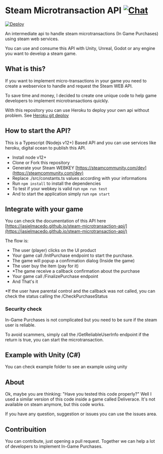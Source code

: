 # Steam Microtransaction API [![Chat](https://img.shields.io/badge/chat-on%20discord-7289da.svg)](https://discord.gg/WvB5xYVw)

[![Deploy](https://www.herokucdn.com/deploy/button.svg)](https://heroku.com/deploy?template=https://github.com/jasielmacedo/steam-microtransaction-api)

An intermediate api to handle steam microtransactions (In Game Purchases) using steam web services.

You can use and consume this API with Unity, Unreal, Godot or any engine you want to develop a steam game.

## What is this?

If you want to implement micro-transactions in your game you need to create a webservice to handle and request the Steam WEB API.

To save time and money, I decided to create one unique code to help game developers to implement microtransactions quickly.

With this repository you can use Heroku to deploy your own api without problem. See [Heroku git deploy](https://devcenter.heroku.com/articles/git)

## How to start the API?

This is a Typescript (Nodejs v12+) Based API and you can use services like heroku, digital ocean to publish this API.

- Install node v12+
- Clone or Fork this repository
- Generate your Steam WEBKEY [https://steamcommunity.com/dev](https://steamcommunity.com/dev)
- Replace ./src/constants.ts values according with your informations
- Run ```npm install``` to install the dependencies
- To test if your webkey is valid run ```npm run test```
- And to start the application simply run ```npm start```

## Integrate with your game

You can check the documentation of this API here
[https://jasielmacedo.github.io/steam-microtransaction-api/](https://jasielmacedo.github.io/steam-microtransaction-api/)

The flow is:

- The user (player) clicks on the UI product
- Your game call /InitPurchase endpoint to start the purchase.
- The game will popup a confirmation dialog (Inside the game)
- The user buy the item (pay for it)
- *The game receive a callback confirmation about the purchase
- Your game call /FinalizePurchase endpoint
- And That's it

*If the user have parental control and the callback was not called, you can check the status calling the /CheckPurchaseStatus

### Security check

In-Game Purchases is not complicated but you need to be sure if the steam user is reliable.

To avoid scammers, simply call the /GetReliableUserInfo endpoint if the return is true, you can start the microtransaction. 

## Example with Unity (C#)

You can check example folder to see an example using unity

## About

Ok, maybe you are thinking: "Have you tested this code properly?" Well I used a similar version of this code inside a game called Deliverace.
It's not available on steam anymore, but this code works.

If you have any question, suggestion or issues you can use the issues area.

## Contribuition

You can contribute, just opening a pull request. Together we can help a lot of developers to implement In-Game Purchases.
